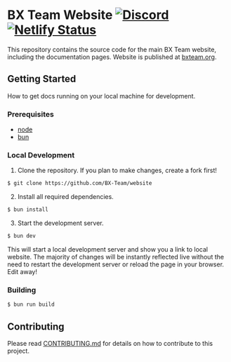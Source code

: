 # BX Team Website [![Discord](https://img.shields.io/discord/931595732752953375.svg?label=&logo=discord&logoColor=ffffff&color=7389D8&labelColor=6A7EC2)](https://discord.gg/p7cxhw7E2M) [![Netlify Status](https://api.netlify.com/api/v1/badges/b70ca151-d5a5-4c8f-b1c8-1d63c4930aa9/deploy-status)](https://app.netlify.com/sites/bx-team-website/deploys)

This repository contains the source code for the main BX Team website, including the documentation pages. Website is published at [bxteam.org](https://bxteam.org).

## Getting Started

How to get docs running on your local machine for development.

### Prerequisites

- [node](https://nodejs.org)
- [bun](https://bun.sh/)

### Local Development

1. Clone the repository. If you plan to make changes, create a fork first!

```bash
$ git clone https://github.com/BX-Team/website
```

2. Install all required dependencies.

```bash
$ bun install
```

3. Start the development server.

```bash
$ bun dev
```

This will start a local development server and show you a link to local website. The majority of changes will
be instantly reflected live without the need to restart the development server or reload the page in
your browser. Edit away!

### Building

```bash
$ bun run build
```

## Contributing

Please read [CONTRIBUTING.md](CONTRIBUTING.md) for details on how to contribute to this project.
